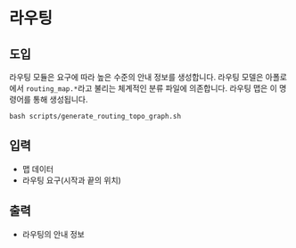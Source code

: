 # 라우팅

## 도입

  라우팅 모듈은 요구에 따라 높은 수준의 안내 정보를 생성합니다.
  라우팅 모델은 아폴로에서 `routing_map.*`라고 불리는 체계적인 분류 파일에 의존합니다.
  라우팅 맵은 이 명령어를 통해 생성됩니다.
  ```
  bash scripts/generate_routing_topo_graph.sh
  ```

## 입력
  * 맵 데이터
  * 라우팅 요구(시작과 끝의 위치)
## 출력
  * 라우팅의 안내 정보
